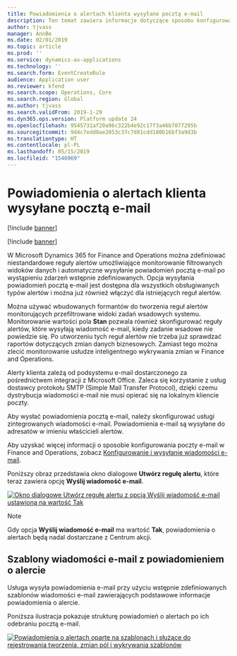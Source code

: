 ```yaml
---
title: Powiadomienia o alertach klienta wysyłane pocztą e-mail
description: Ten temat zawiera informacje dotyczące sposobu konfigurowania reguł wysyłania pocztą e-mail powiadomień o wystąpieniu zdefiniowanych zdarzeń.
author: tjvass
manager: AnnBe
ms.date: 02/01/2019
ms.topic: article
ms.prod: ''
ms.service: dynamics-ax-applications
ms.technology: ''
ms.search.form: EventCreateRule
audience: Application user
ms.reviewer: kfend
ms.search.scope: Operations, Core
ms.search.region: Global
ms.author: tjvass
ms.search.validFrom: 2019-1-29
ms.dyn365.ops.version: Platform update 24
ms.openlocfilehash: 9545731af20a96c322b4e92c17f3a46b7077295b
ms.sourcegitcommit: 9d4c7edd0ae2053c37c7d81cdd180b16bf3a9d3b
ms.translationtype: HT
ms.contentlocale: pl-PL
ms.lasthandoff: 05/15/2019
ms.locfileid: "1546969"
---
```

# <a name="client-alert-notifications-by-email"></a>Powiadomienia o alertach klienta wysyłane pocztą e-mail

[!include [banner](../includes/banner.md)]

[!include [banner](../includes/preview-banner.md)]

W Microsoft Dynamics 365 for Finance and Operations można zdefiniować niestandardowe reguły alertów umożliwiające monitorowanie filtrowanych widoków danych i automatyczne wysyłanie powiadomień pocztą e-mail po wystąpieniu zdarzeń wstępnie zdefiniowanych. Opcja wysyłania powiadomień pocztą e-mail jest dostępna dla wszystkich obsługiwanych typów alertów i można już również włączyć dla istniejących reguł alertów.

Można używać wbudowanych formantów do tworzenia reguł alertów monitorujących przefiltrowane widoki zadań wsadowych systemu. Monitorowanie wartości pola **Stan** pozwala również skonfigurować reguły alertów, które wysyłają wiadomość e-mail, kiedy zadanie wsadowe nie powiedzie się. Po utworzeniu tych reguł alertów nie trzeba już sprawdzać raportów dotyczących zmian danych biznesowych. Zamiast tego można zlecić monitorowanie usłudze inteligentnego wykrywania zmian w Finance and Operations.

Alerty klienta zależą od podsystemu e-mail dostarczonego za pośrednictwem integracji z Microsoft Office. Zaleca się korzystanie z usług dostawcy protokołu SMTP (Simple Mail Transfer Protocol), dzięki czemu dystrybucja wiadomości e-mail nie musi opierać się na lokalnym kliencie poczty.

Aby wysłać powiadomienia pocztą e-mail, należy skonfigurować usługi zintegrowanych wiadomości e-mail. Powiadomienia e-mail są wysyłane do adresatów w imieniu właścicieli alertów.

Aby uzyskać więcej informacji o sposobie konfigurowania poczty e-mail w Finance and Operations, zobacz [Konfigurowanie i wysyłanie wiadomości e-mail](../organization-administration/configure-email.md).

Poniższy obraz przedstawia okno dialogowe **Utwórz regułę alertu**, które teraz zawiera opcję **Wyślij wiadomość e-mail**.

[![Okno dialogowe Utwórz regułę alertu z opcją Wyślij wiadomość e-mail ustawioną na wartość Tak](./media/Create-alert-rule-form.png)](./media/Create-alert-rule-form.png)

> [!NOTE]
> Gdy opcja **Wyślij wiadomość e-mail** ma wartość **Tak**, powiadomienia o alertach będą nadal dostarczane z Centrum akcji.

## <a name="alert-notification-email-templates"></a>Szablony wiadomości e-mail z powiadomieniem o alercie

Usługa wysyła powiadomienia e-mail przy użyciu wstępnie zdefiniowanych szablonów wiadomości e-mail zawierających podstawowe informacje powiadomienia o alercie.

Poniższa ilustracja pokazuje strukturę powiadomień o alertach po ich odebraniu pocztą e-mail.

[![Powiadomienia o alertach oparte na szablonach i służące do rejestrowania tworzenia, zmian pól i wykrywania szablonów](./media/Alert-email-templates.png)](./media/Alert-email-templates.png)
